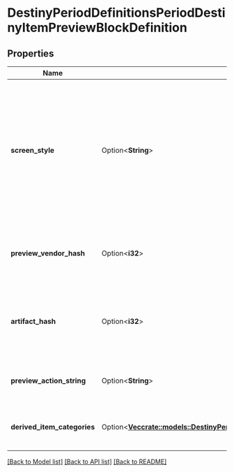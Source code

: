 # DestinyPeriodDefinitionsPeriodDestinyItemPreviewBlockDefinition

## Properties

Name | Type | Description | Notes
------------ | ------------- | ------------- | -------------
**screen_style** | Option<**String**> | A string that the game UI uses as a hint for which detail screen to show for the item. You, too, can leverage this for your own custom screen detail views. Note, however, that these are arbitrarily defined by designers: there's no guarantees of a fixed, known number of these - so fall back to something reasonable if you don't recognize it. | [optional]
**preview_vendor_hash** | Option<**i32**> | If the preview data is derived from a fake \"Preview\" Vendor, this will be the hash identifier for the DestinyVendorDefinition of that fake vendor. | [optional]
**artifact_hash** | Option<**i32**> | If this item should show you Artifact information when you preview it, this is the hash identifier of the DestinyArtifactDefinition for the artifact whose data should be shown. | [optional]
**preview_action_string** | Option<**String**> | If the preview has an associated action (like \"Open\"), this will be the localized string for that action. | [optional]
**derived_item_categories** | Option<[**Vec<crate::models::DestinyPeriodDefinitionsPeriodItemsPeriodDestinyDerivedItemCategoryDefinition>**](Destiny.Definitions.Items.DestinyDerivedItemCategoryDefinition.md)> | This is a list of the items being previewed, categorized in the same way as they are in the preview UI. | [optional]

[[Back to Model list]](../README.md#documentation-for-models) [[Back to API list]](../README.md#documentation-for-api-endpoints) [[Back to README]](../README.md)


